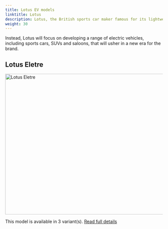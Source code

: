 ```yaml
---
title: Lotus EV models
linktitle: Lotus
description: Lotus, the British sports car maker famous for its lightweight and agile models, is undergoing a radical transformation. The company, which is now owned by Chinese giant Geely, has announced that it will stop producing combustion-engined cars after the launch of the Emira, its last petrol-powered model. 
weight: 30
---
```

Instead, Lotus will focus on developing a range of electric vehicles, including sports cars, SUVs and saloons, that will usher in a new era for the brand.


## Lotus Eletre

<a href="eletre"><img src="https://media.evkx.net/multimedia/models/lotus/eletre/eletre_r/main_1_st.jpg" width="800" height="449" alt="Lotus Eletre" ></a>

This model is available in 3 variant(s). 
[Read full details](eletre/)

